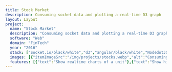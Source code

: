 ```yaml
---
title: Stock Market
description: Consuming socket data and plotting a real-time D3 graph
layout: Layout
project:
  name: "Stock Market"
  description: "Consuming socket data and plotting a real-time D3 graph"
  software: "Web"
  domain: "FinTech"
  year: "2016"
  stack: ["Socket.io/black/white","d3","angular/black/white","NodedotJS","gulp","Eslint","Prettier","github/black/white"]
  images: [{"itemImageSrc":"/img/projects/stocks.webp","alt":"Consuming socket data and plotting a real-time D3 graph"}]
  features: [{"text":"Show realtime charts of a unit"},{"text":"Show history of a unit in charts"}]
---
```


<ProjectCard :project="$frontmatter.project" />
